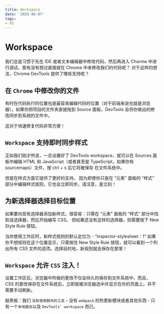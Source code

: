 ```yaml
---
title: Workspace
date: '2025-06-07'
tags:
- FE
---
```


# Workspace 

我们总是习惯于先在 IDE 或者文本编辑器中修改代码，然后再进入 Chorme 中进行调试，那有没有想过直接就在 Chrome 中来修改我们的代码呢？ 对于这样的想法，Chrome DevTools 提供了哪些支持呢？

## 在 `Chrome` 中修改你的文件

有时在代码执行的位置也是最容易编辑代码的位置（对于前端来说也就是浏览器）。如果你把项目的文件夹直接拖到 Source 面板，DevTools 会将你做出的修改同步到系统的文件中。

这对于快速修复代码非常方便！

## `Workspace` 支持即时同步样式

正如我们刚才所说，一旦设置好了 DevTools workspace，就可以在 Sources 面板中编辑 HTML 和 JavaScript（或者甚至是 TypeScript，如果你有sourcemaps）文件，按 ctrl + s 后它将被保存 在文件系统中。

但是在样式方面它提供了更好的支持。 因为即使你只是在 “元素” 面板的 “样式” 部分中编辑样式规则，它也会立即同步。请注意，是立刻！

## 为新选择器选择目标位置

如果要向现有选择器添加新样式，很容易：只需在 “元素” 面板的 “样式” 部分中找到该选择器，然后开始编写 CSS。 但如果还没有这样的选择器，则需要按下 New Style Rule 按钮。

当你使用工作区时，新样式规则的默认定位为 - “inspector-stylesheet：1” 如果你不想规则在这个位置显示，只需按住 New Style Rule 按钮，就可以看到一个列出所有 CSS 文件的选项。选择目的地，新规则就会保存在那里！

## `Workspace` 允许 `CSS` 注入！

设置工作区后，浏览器中所做的更改不仅会持久的保存到文件系统中，而且，CSS 的更改保存在文件系统后，立即就被浏览器选中并显示在你的页面上。并不需要手动刷新。

敲黑板：我们 `没有使用额外的工具` - 没有 `webpack` 的热更新模块或者其他东西 - 只有一个`本地服务`以及 `DevTools' workspace` 而已。











































































































































































































































































































































